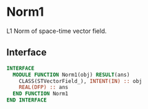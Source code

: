 # Norm1

L1 Norm of space-time vector field.

## Interface

```fortran
INTERFACE
  MODULE FUNCTION Norm1(obj) RESULT(ans)
    CLASS(STVectorField_), INTENT(IN) :: obj
    REAL(DFP) :: ans
  END FUNCTION Norm1
END INTERFACE
```